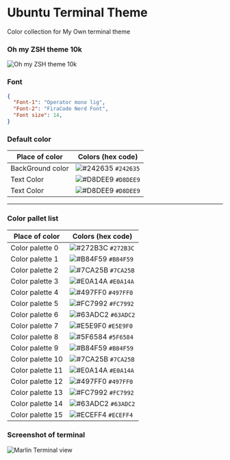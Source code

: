 # Ubuntu Terminal Theme 
Color collection for My Own terminal theme

### Oh my ZSH theme 10k
![Oh my ZSH theme 10k](https://github.com/marufrobin/Ubuntu_Terminal_Theme/assets/47666475/0a159b05-7305-425e-9a90-851258c7371b)

### Font 
```json
{
  "Font-1": "Operator mono lig",
  "Font-2": "FiraCode Nerd Font",
  "Font size": 14,
}
```

### Default color
| Place of color      | Colors (hex code) |
| ----------- | ----------- |
| BackGround color|![#242635](https://placehold.co/15x15/242635/242635.png) `#242635`|
| Text Color   |![#D8DEE9](https://placehold.co/15x15/D8DEE9/D8DEE9.png) `#D8DEE9`|
| Text Color   |![#D8DEE9](https://placehold.co/15x15/D8DEE9/D8DEE9.png) `#D8DEE9`|

-----------
### Color pallet list

| Place of color      | Colors (hex code) |
| ----------- | ----------- |
| Color palette 0|![#272B3C](https://placehold.co/15x15/272B3C/272B3C.png) `#272B3C`|
| Color palette 1|![#B84F59](https://placehold.co/15x15/B84F59/B84F59.png) `#B84F59`|
| Color palette 2|![#7CA25B](https://placehold.co/15x15/7CA25B/7CA25B.png) `#7CA25B`|
| Color palette 3|![#E0A14A](https://placehold.co/15x15/E0A14A/E0A14A.png) `#E0A14A`|
| Color palette 4|![#497FF0](https://placehold.co/15x15/497FF0/497FF0.png) `#497FF0`|
| Color palette 5|![#FC7992](https://placehold.co/15x15/FC7992/FC7992.png) `#FC7992`|
| Color palette 6|![#63ADC2](https://placehold.co/15x15/63ADC2/63ADC2.png) `#63ADC2`|
| Color palette 7|![#E5E9F0](https://placehold.co/15x15/E5E9F0/E5E9F0.png) `#E5E9F0`|
| Color palette 8|![#5F6584](https://placehold.co/15x15/5F6584/5F6584.png) `#5F6584`|
| Color palette 9|![#B84F59](https://placehold.co/15x15/B84F59/B84F59.png) `#B84F59`|
| Color palette 10|![#7CA25B](https://placehold.co/15x15/7CA25B/7CA25B.png) `#7CA25B`|
| Color palette 11|![#E0A14A](https://placehold.co/15x15/E0A14A/E0A14A.png) `#E0A14A`|
| Color palette 12|![#497FF0](https://placehold.co/15x15/497FF0/497FF0.png) `#497FF0`|
| Color palette 13|![#FC7992](https://placehold.co/15x15/FC7992/FC7992.png) `#FC7992`|
| Color palette 14|![#63ADC2](https://placehold.co/15x15/63ADC2/63ADC2.png) `#63ADC2`|
| Color palette 15|![#ECEFF4](https://placehold.co/15x15/ECEFF4/ECEFF4.png) `#ECEFF4`|

### Screenshot of terminal
![Marlin Terminal view](https://github.com/marufrobin/Ubuntu_Terminal_Theme/assets/47666475/adce5294-ba34-415b-a996-fbf981bda26f)
